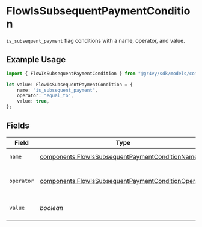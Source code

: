 # FlowIsSubsequentPaymentCondition

`is_subsequent_payment` flag conditions with a name, operator, and value.

## Example Usage

```typescript
import { FlowIsSubsequentPaymentCondition } from "@gr4vy/sdk/models/components";

let value: FlowIsSubsequentPaymentCondition = {
    name: "is_subsequent_payment",
    operator: "equal_to",
    value: true,
};
```

## Fields

| Field                                                                                                                      | Type                                                                                                                       | Required                                                                                                                   | Description                                                                                                                | Example                                                                                                                    |
| -------------------------------------------------------------------------------------------------------------------------- | -------------------------------------------------------------------------------------------------------------------------- | -------------------------------------------------------------------------------------------------------------------------- | -------------------------------------------------------------------------------------------------------------------------- | -------------------------------------------------------------------------------------------------------------------------- |
| `name`                                                                                                                     | [components.FlowIsSubsequentPaymentConditionName](../../models/components/flowissubsequentpaymentconditionname.md)         | :heavy_check_mark:                                                                                                         | The type of match made for this rule.                                                                                      | is_subsequent_payment                                                                                                      |
| `operator`                                                                                                                 | [components.FlowIsSubsequentPaymentConditionOperator](../../models/components/flowissubsequentpaymentconditionoperator.md) | :heavy_check_mark:                                                                                                         | The comparison to make on the `is_subsequent_payment` flag `value`.                                                        | equal_to                                                                                                                   |
| `value`                                                                                                                    | *boolean*                                                                                                                  | :heavy_check_mark:                                                                                                         | `is_subsequent_payment` flag value to compare the transaction to.                                                          | true                                                                                                                       |